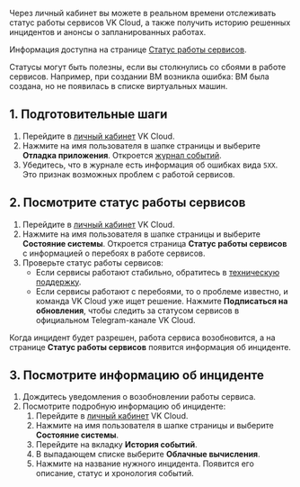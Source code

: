 Через личный кабинет вы можете в реальном времени отслеживать статус работы сервисов VK Cloud, а также получить историю решенных инцидентов и анонсы о запланированных работах.

Информация доступна на странице [Статус работы сервисов](https://status.mcs.mail.ru/).

Статусы могут быть полезны, если вы столкнулись со сбоями в работе сервисов. Например, при создании ВМ возникла ошибка: ВМ была создана, но не появилась в списке виртуальных машин.

## 1. Подготовительные шаги

1. Перейдите в [личный кабинет](https://mcs.mail.ru/app/) VK Cloud.
1. Нажмите на имя пользователя в шапке страницы и выберите **Отладка приложения**. Откроется [журнал событий](/ru/base/account/instructions/debugging).
1. Убедитесь, что в журнале есть информация об ошибках вида `5XX`. Это признак возможных проблем с работой сервисов.

## 2. Посмотрите статус работы сервисов

1. Перейдите в [личный кабинет](https://mcs.mail.ru/app/) VK Cloud.
1. Нажмите на имя пользователя в шапке страницы и выберите **Состояние системы**. Откроется страница **Статус работы сервисов** с информацией о перебоях в работе сервисов.
1. Проверьте статус работы сервисов:
   - Если сервисы работают стабильно, обратитесь в [техническую поддержку](/ru/contacts/).
   - Если сервисы работают с перебоями, то о проблеме известно, и команда VK Cloud уже ищет решение. Нажмите **Подписаться на обновления**, чтобы следить за статусом сервисов в официальном Telegram-канале VK Cloud.

Когда инцидент будет разрешен, работа сервиса возобновится, а на странице **Статус работы сервисов** появится информация об инциденте.

## 3. Посмотрите информацию об инциденте

1. Дождитесь уведомления о возобновлении работы сервиса.
1. Посмотрите подробную информацию об инциденте:
   1. Перейдите в [личный кабинет](https://mcs.mail.ru/app/) VK Cloud.
   1. Нажмите на имя пользователя в шапке страницы и выберите **Состояние системы**.
   1. Перейдите на вкладку **История событий**.
   1. В выпадающем списке выберите **Облачные вычисления**.
   1. Нажмите на название нужного инцидента. Появится его описание, статус и хронология событий.
